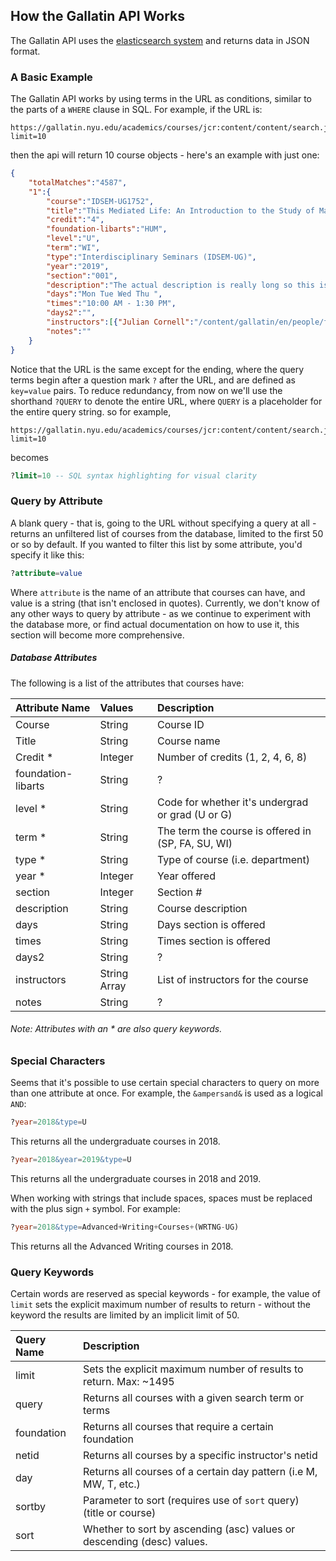 
## How the Gallatin API Works
The Gallatin API uses the [elasticsearch system][elastic-search-api] and returns data in JSON format.

### A Basic Example
The Gallatin API works by using terms in the URL as conditions, similar to the parts of a `WHERE` clause in SQL. For example, if the URL is:

```
https://gallatin.nyu.edu/academics/courses/jcr:content/content/search.json?limit=10
```

then the api will return 10 course objects - here's an example with just one:

``` JSON
{
    "totalMatches":"4587",
	"1":{
		"course":"IDSEM-UG1752",
		"title":"This Mediated Life: An Introduction to the Study of Mass Media",
		"credit":"4",
		"foundation-libarts":"HUM",
		"level":"U",
		"term":"WI",
		"type":"Interdisciplinary Seminars (IDSEM-UG)",
		"year":"2019",
		"section":"001",
		"description":"The actual description is really long so this is a placeholder for it",
		"days":"Mon Tue Wed Thu ",
		"times":"10:00 AM - 1:30 PM",
		"days2":"",
		"instructors":[{"Julian Cornell":"/content/gallatin/en/people/faculty/jc266"}],
		"notes":""
	}
}
```

 Notice that the URL is the same except for the ending, where the query terms begin after a question mark `?` after the URL, and are defined as `key=value` pairs. To reduce redundancy, from now on we'll use the shorthand `?QUERY` to denote the entire URL, where `QUERY` is a placeholder for the entire query string. so for example,

```
https://gallatin.nyu.edu/academics/courses/jcr:content/content/search.json?limit=10
```
becomes
```SQL
?limit=10 -- SQL syntax highlighting for visual clarity
```

### Query by Attribute
A blank query - that is, going to the URL without specifying a query at all - returns an unfiltered list of courses from the database, limited to the first 50 or so by default. If you wanted to filter this list by some attribute, you'd specify it like this:

```SQL
?attribute=value
```

Where `attribute` is the name of an attribute that courses can have, and value is a string (that isn't enclosed in quotes). Currently, we don't know of any other ways to query by attribute - as we continue to experiment with the database more, or find actual documentation on how to use it, this section will become more comprehensive.

##### Database Attributes
The following is a list of the attributes that courses have:

Attribute Name		| Values       | Description
:---			       	| :---		     | :---
Course  	     		| String	     |  Course ID
Title  		     		| String       |  Course name
Credit *	     		| Integer	     |  Number of credits (1, 2, 4, 6, 8)
foundation-libarts| String	     |  ? <!-- Site describes it as requirement but I have no clue what that means -->
level *		       	| String	     |  Code for whether it's undergrad or grad (U or G)
term *  			   	| String	     |  The term the course is offered in (SP, FA, SU, WI)
type * 			    	| String	     |  Type of course (i.e. department)
year *			     	| Integer	     |  Year offered
section  		     	| Integer	     |  Section #
description  	  	| String	     |  Course description
days  			     	| String     	 |  Days section is offered
times  			    	| String	     |  Times section is offered
days2  			    	| String    	 |  ?
instructors  	  	| String Array | List of instructors for the course
notes  				    | String	     |  ?

###### Note: Attributes with an  *  are also query keywords.


### Special Characters
Seems that it's possible to use certain special characters to query on more than one attribute at once. For example, the `&ampersand&` is used as a logical `AND`:

```SQL
?year=2018&type=U
```

This returns all the undergraduate courses in 2018.

```SQL
?year=2018&year=2019&type=U
```

This returns all the undergraduate courses in 2018 and 2019.

When working with strings that include spaces, spaces must be replaced with the plus sign `+` symbol. For example:

```SQL
?year=2018&type=Advanced+Writing+Courses+(WRTNG-UG)
```

This returns all the Advanced Writing courses in 2018.

### Query Keywords
Certain words are reserved as special keywords - for example, the value of `limit` sets the explicit maximum number of results to return - without the keyword the results are limited by an implicit limit of 50.

Query Name | Description
:---       | :--
limit      | Sets the explicit maximum number of results to return. Max: ~1495
query      | Returns all courses with a given search term or terms
foundation | Returns all courses that require a certain foundation
netid      | Returns all courses by a specific instructor's netid
day        | Returns all courses of a certain day pattern (i.e M, MW, T, etc.)
sortby     | Parameter to sort (requires use of `sort` query) (title or course)
sort       | Whether to sort by ascending (asc) values or descending (desc) values.

[gallatin-api]: https://gallatin.nyu.edu/academics/courses/jcr:content/content/search.json
[elastic-search-api]: https://www.elastic.co/guide/en/elasticsearch/reference/current/_the_search_api.html
